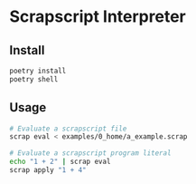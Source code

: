 # Scrapscript Interpreter

## Install

```bash
poetry install
poetry shell
```

## Usage

```bash
# Evaluate a scrapscript file
scrap eval < examples/0_home/a_example.scrap

# Evaluate a scrapscript program literal
echo "1 + 2" | scrap eval
scrap apply "1 + 4"
```
